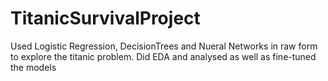 # TitanicSurvivalProject
Used Logistic Regression, DecisionTrees and Nueral Networks in raw form to explore the titanic problem. Did EDA and analysed as well as fine-tuned the models 
